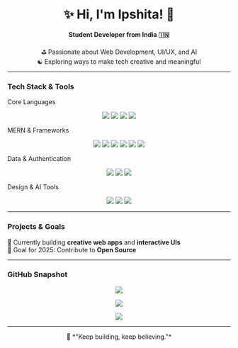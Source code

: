 <h1 align="center">✨ Hi, I'm Ipshita! 🌸</h1>

<p align="center">
  <strong>Student Developer from India 🇮🇳</strong>
</p>

<p align="center">
  ⛳︎ Passionate about Web Development, UI/UX, and AI <br/>
  ☯︎ Exploring ways to make tech creative and meaningful
</p>

---

### Tech Stack & Tools

 Core Languages
  <p align="center">
    <img src="https://img.shields.io/badge/Python-A36F99?style=for-the-badge&logo=python&logoColor=white" />
    <img src="https://img.shields.io/badge/JavaScript-A65482?style=for-the-badge&logo=javascript&logoColor=white" />
    <img src="https://img.shields.io/badge/HTML5-BD768D?style=for-the-badge&logo=html5&logoColor=white" />
    <img src="https://img.shields.io/badge/CSS3-BD768D?style=for-the-badge&logo=css3&logoColor=white" />
  </p>

 MERN & Frameworks
  <p align="center">
    <img src="https://img.shields.io/badge/React-893D7B?style=for-the-badge&logo=react&logoColor=61DAFB" />
    <img src="https://img.shields.io/badge/React Native-682C63?style=for-the-badge&logo=react&logoColor=61DAFB" />
    <img src="https://img.shields.io/badge/Redux Toolkit-764ABC?style=for-the-badge&logo=redux&logoColor=white" />
    <img src="https://img.shields.io/badge/Node.js-893D7B?style=for-the-badge&logo=node.js&logoColor=white" />
    <img src="https://img.shields.io/badge/Express.js-682C63?style=for-the-badge&logo=express&logoColor=white" />
    <img src="https://img.shields.io/badge/Tailwind CSS-A5528C?style=for-the-badge&logo=tailwind-css&logoColor=white" />
  </p>

 Data & Authentication
  <p align="center">
    <img src="https://img.shields.io/badge/MongoDB-4A1C4F?style=for-the-badge&logo=mongodb&logoColor=white" />
    <img src="https://img.shields.io/badge/MySQL-4479A1?style=for-the-badge&logo=mysql&logoColor=white" />
    <img src="https://img.shields.io/badge/Clerk-6C47FF?style=for-the-badge&logo=clerk&logoColor=white" />
  </p>

 Design & AI Tools
  <p align="center">
    <img src="https://img.shields.io/badge/Gemini_API-000000?style=for-the-badge&logo=google&logoColor=white" />
    <img src="https://img.shields.io/badge/Figma-BD76A6?style=for-the-badge&logo=figma&logoColor=white" />
    <img src="https://img.shields.io/badge/Canva-9C6FAF?style=for-the-badge&logo=canva&logoColor=white" />
  </p>

---

### Projects & Goals

🌱 Currently building **creative web apps** and **interactive UIs**  
🎯 Goal for 2025: Contribute to **Open Source** 

---

### GitHub Snapshot

<p align="center">
  <img src="https://github-readme-stats.vercel.app/api?username=Ipshita29&show_icons=true&theme=rose_pine&hide_border=true&custom_title=My%20GitHub%20Stats" />
</p>

<p align="center">
  <img src="https://github-readme-streak-stats.herokuapp.com/?user=Ipshita29&theme=rose_pine&hide_border=true" />
</p>

<p align="center">
  <img src="https://github-readme-stats.vercel.app/api/top-langs/?username=Ipshita29&layout=compact&theme=rose_pine&hide_border=true" />
</p>

---

<p align="center">
  💖 *"Keep building, keep believing."*  
</p>







<!---
Ipshita29/Ipshita29 is a ✨ special ✨ repository because its `README.md` (this file) appears on your GitHub profile.
You can click the Preview link to take a look at your changes.
--->
